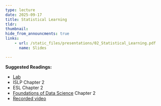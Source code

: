 ```yaml
---
type: lecture
date: 2025-09-17
title: Statistical Learning
tldr: 
thumbnail: 
hide_from_announcments: true
links: 
    - url: /static_files/presentations/02_Statistical_Learning.pdf
      name: Slides

---
```

**Suggested Readings:**
- [Lab](https://github.com/phonchi/nsysu-math524/blob/main/static_files/presentations/Ch02-statlearn-lab-zh.ipynb)
- ISLP Chapter 2
- ESL Chapter 2
- [Foundations of Data Science](https://www.cs.cornell.edu/jeh/book%20no%20so;utions%20March%202019.pdf) Chapter 2
- [Recorded video](https://www.youtube.com/playlist?list=PLHNZtBNWQ-87OBZ1ggt-ZMj3gK2LfUufD)
